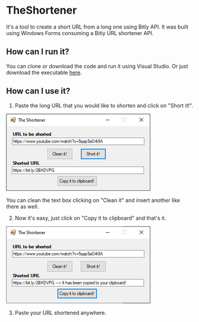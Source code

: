 # TheShortener
It's a tool to create a short URL from a long one using Bitly API.
It was built using Windows Forms consuming a Bitly URL shortener API.

## How can I run it?
You can clone or download the code and run it using Visual Studio. Or just download the executable 
<a href="https://github.com/ricardovws/TheShortener/raw/master/TheShortener_exe.rar" download>here</a>.

## How can I use it?
1) Paste the long URL that you would like to shorten and click on "Short it!". 

<img src="screenshots/screenshot_1.png">

You can clean the text box clicking on "Clean it" and insert another like there as well.

2) Now it's easy, just click on "Copy it to clipboard" and that's it.

<img src="screenshots/screenshot_2.png">

3) Paste your URL shortened anywhere.
